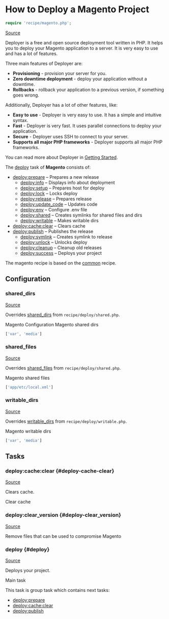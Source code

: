 <!-- DO NOT EDIT THIS FILE! -->
<!-- Instead edit recipe/magento.php -->
<!-- Then run bin/docgen -->

# How to Deploy a Magento Project

```php
require 'recipe/magento.php';
```

[Source](/recipe/magento.php)

Deployer is a free and open source deployment tool written in PHP. 
It helps you to deploy your Magento application to a server. 
It is very easy to use and has a lot of features. 

Three main features of Deployer are:
- **Provisioning** - provision your server for you.
- **Zero downtime deployment** - deploy your application without a downtime.
- **Rollbacks** - rollback your application to a previous version, if something goes wrong.

Additionally, Deployer has a lot of other features, like:
- **Easy to use** - Deployer is very easy to use. It has a simple and intuitive syntax.
- **Fast** - Deployer is very fast. It uses parallel connections to deploy your application.
- **Secure** - Deployer uses SSH to connect to your server.
- **Supports all major PHP frameworks** - Deployer supports all major PHP frameworks.

You can read more about Deployer in [Getting Started](/docs/getting-started.md).

The [deploy](#deploy) task of **Magento** consists of:
* [deploy:prepare](/docs/recipe/common.md#deploy-prepare) – Prepares a new release
  * [deploy:info](/docs/recipe/deploy/info.md#deploy-info) – Displays info about deployment
  * [deploy:setup](/docs/recipe/deploy/setup.md#deploy-setup) – Prepares host for deploy
  * [deploy:lock](/docs/recipe/deploy/lock.md#deploy-lock) – Locks deploy
  * [deploy:release](/docs/recipe/deploy/release.md#deploy-release) – Prepares release
  * [deploy:update_code](/docs/recipe/deploy/update_code.md#deploy-update_code) – Updates code
  * [deploy:env](/docs/recipe/deploy/env.md#deploy-env) – Configure .env file
  * [deploy:shared](/docs/recipe/deploy/shared.md#deploy-shared) – Creates symlinks for shared files and dirs
  * [deploy:writable](/docs/recipe/deploy/writable.md#deploy-writable) – Makes writable dirs
* [deploy:cache:clear](/docs/recipe/magento.md#deploy-cache-clear) – Clears cache
* [deploy:publish](/docs/recipe/common.md#deploy-publish) – Publishes the release
  * [deploy:symlink](/docs/recipe/deploy/symlink.md#deploy-symlink) – Creates symlink to release
  * [deploy:unlock](/docs/recipe/deploy/lock.md#deploy-unlock) – Unlocks deploy
  * [deploy:cleanup](/docs/recipe/deploy/cleanup.md#deploy-cleanup) – Cleanup old releases
  * [deploy:success](/docs/recipe/common.md#deploy-success) – Deploys your project


The magento recipe is based on the [common](/docs/recipe/common.md) recipe.

## Configuration
### shared_dirs
[Source](https://github.com/deployphp/deployer/blob/master/recipe/magento.php#L14)

Overrides [shared_dirs](/docs/recipe/deploy/shared.md#shared_dirs) from `recipe/deploy/shared.php`.

Magento Configuration
Magento shared dirs

```php title="Default value"
['var', 'media']
```


### shared_files
[Source](https://github.com/deployphp/deployer/blob/master/recipe/magento.php#L17)

Overrides [shared_files](/docs/recipe/deploy/shared.md#shared_files) from `recipe/deploy/shared.php`.

Magento shared files

```php title="Default value"
['app/etc/local.xml']
```


### writable_dirs
[Source](https://github.com/deployphp/deployer/blob/master/recipe/magento.php#L20)

Overrides [writable_dirs](/docs/recipe/deploy/writable.md#writable_dirs) from `recipe/deploy/writable.php`.

Magento writable dirs

```php title="Default value"
['var', 'media']
```



## Tasks

### deploy\:cache\:clear {#deploy-cache-clear}
[Source](https://github.com/deployphp/deployer/blob/master/recipe/magento.php#L26)

Clears cache.

Clear cache


### deploy\:clear_version {#deploy-clear_version}
[Source](https://github.com/deployphp/deployer/blob/master/recipe/magento.php#L33)



Remove files that can be used to compromise Magento


### deploy {#deploy}
[Source](https://github.com/deployphp/deployer/blob/master/recipe/magento.php#L47)

Deploys your project.

Main task


This task is group task which contains next tasks:
* [deploy:prepare](/docs/recipe/common.md#deploy-prepare)
* [deploy:cache:clear](/docs/recipe/magento.md#deploy-cache-clear)
* [deploy:publish](/docs/recipe/common.md#deploy-publish)


